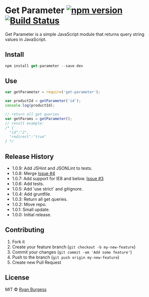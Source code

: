 Get Parameter [![npm version](https://badge.fury.io/js/get-parameter.svg)](http://badge.fury.io/js/get-parameter) [![Build Status](https://travis-ci.org/ryanburgess/get-parameter.svg?branch=master)](https://travis-ci.org/ryanburgess/get-parameter)
======

Get Parameter is a simple JavaScript module that returns query string values in JavaScript.

## Install

```js
npm install get-parameter --save-dev
```

## Use

```js
var getParameter = require('get-parameter');

var productId = getParameter('id');
console.log(productId);

// return all get queries
var getParams = getParameter();
// result example:
/* {
  "id":"2",
  "redirect":"true"
} */
```

## Release History
* 1.0.9: Add JSHint and JSONLint to tests.
* 1.0.8: Merge [Issue #4](https://github.com/ryanburgess/get-parameter/pull/4)
* 1.0.7: Add support for IE8 and below. [Issue #3](https://github.com/ryanburgess/get-parameter/pull/3)
* 1.0.6: Add tests.
* 1.0.5: Add 'use strict' and gitignore.
* 1.0.4: Add gruntfile.
* 1.0.3: Return all get queries.
* 1.0.2: Move repo.
* 1.0.1: Small update.
* 1.0.0: Initial release.

## Contributing

1. Fork it
2. Create your feature branch (`git checkout -b my-new-feature`)
3. Commit your changes (`git commit -am 'Add some feature'`)
4. Push to the branch (`git push origin my-new-feature`)
5. Create new Pull Request

## License
MIT © [Ryan Burgess](http://github.com/ryanburgess)